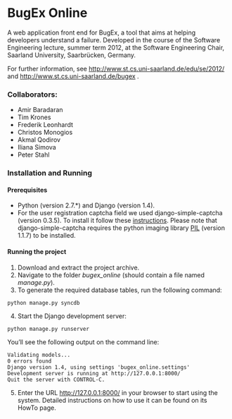 # BugEx Online

A web application front end for BugEx, a tool that aims at helping developers understand a failure. Developed in the course of the Software Engineering lecture, summer term 2012, at the Software Engineering Chair, Saarland University, Saarbrücken, Germany. 

For further information, see http://www.st.cs.uni-saarland.de/edu/se/2012/ and http://www.st.cs.uni-saarland.de/bugex .

### Collaborators:

* Amir Baradaran
* Tim Krones
* Frederik Leonhardt
* Christos Monogios
* Akmal Qodirov
* Iliana Simova
* Peter Stahl

### Installation and Running

#### Prerequisites

* Python (version 2.7.*) and Django (version 1.4). 
* For the user registration captcha field we used django-simple-captcha (version 0.3.5). To install it follow these [instructions](http://django-simple-captcha.readthedocs.org/en/latest/usage.html#installation). Please note that django-simple-captcha requires the python imaging library [PIL](http://www.pythonware.com/products/pil/) (version 1.1.7) to be installed. 

#### Running the project

1. Download and extract the project archive.
2. Navigate to the folder _bugex_online_ (should contain a file named _manage.py_).
3. To generate the required database tables, run the following command:  
<pre><code>python manage.py syncdb</code></pre>
4. Start the Django development server:  
<pre><code>python manage.py runserver</code></pre>  
You’ll see the following output on the command line:  
<pre><code>Validating models...      
0 errors found
Django version 1.4, using settings 'bugex_online.settings'
Development server is running at http://127.0.0.1:8000/
Quit the server with CONTROL-C.</code></pre>

5. Enter the URL http://127.0.0.1:8000/ in your browser to start using the system. Detailed instructions on how to use it can be found on its HowTo page. 
